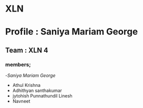# XLN

# Profile : Saniya Mariam George
## Team : XLN 4

### members;
-*Saniya Mariam George*
- Athul Krishna
- Adhithyan santhakumar
- jytohish Punnathundil Linesh
- Navneet 
